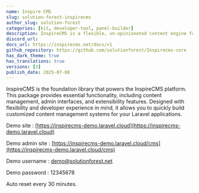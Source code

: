 ```yaml
---
name: Inspire CMS
slug: solution-forest-inspirecms
author_slug: solution-forest
categories: [kit, developer-tool, panel-builder]
description: InspireCMS is a flexible, un-opinionated content engine for Laravel, built on Filament.
discord_url: 
docs_url: https://inspirecms.net/docs/v1
github_repository: https://github.com/solutionforest/Inspirecms-core
has_dark_theme: true
has_translations: true
versions: [3]
publish_date: 2025-07-08
---
```


InspireCMS is the foundation library that powers the InspireCMS platform. This package provides essential functionality, including content management, admin interfaces, and extensibility features. Designed with flexibility and developer experience in mind, it allows you to quickly build customized content management systems for your Laravel applications.

Demo site : [https://inspirecms-demo.laravel.cloud](https://inspirecms-demo.laravel.cloud)

Demo admin site : [https://inspirecms-demo.laravel.cloud/cms](https://inspirecms-demo.laravel.cloud/cms)

Demo username : demo@solutionforest.net

Demo password : 12345678

Auto reset every 30 minutes.
